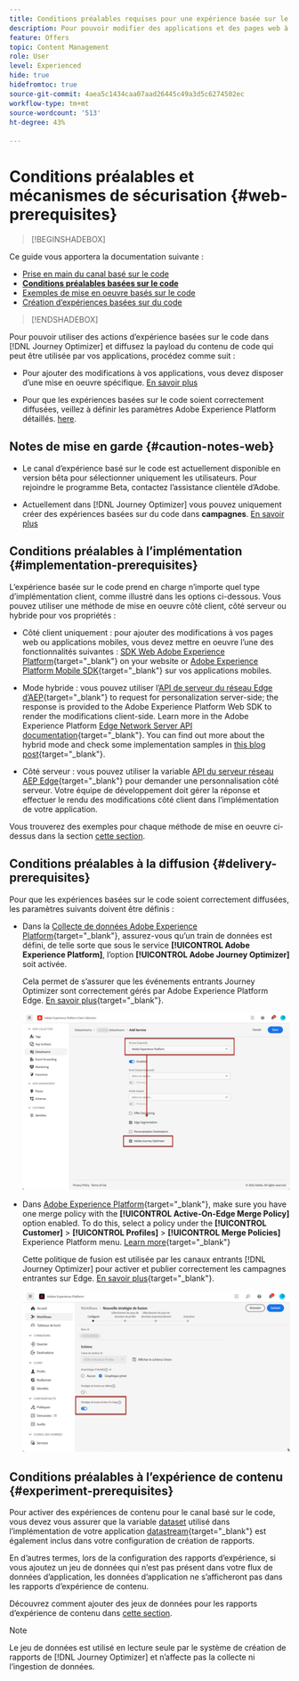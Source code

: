 ```yaml
---
title: Conditions préalables requises pour une expérience basée sur le code
description: Pour pouvoir modifier des applications et des pages web à l’aide de la fonction basée sur le code Journey Optimizer, suivez les conditions préalables sur cette page.
feature: Offers
topic: Content Management
role: User
level: Experienced
hide: true
hidefromtoc: true
source-git-commit: 4aea5c1434caa07aad26445c49a3d5c6274502ec
workflow-type: tm+mt
source-wordcount: '513'
ht-degree: 43%

---
```


# Conditions préalables et mécanismes de sécurisation {#web-prerequisites}

>[!BEGINSHADEBOX]

Ce guide vous apportera la documentation suivante :

* [Prise en main du canal basé sur le code](get-started-code-based.md)
* **[Conditions préalables basées sur le code](code-based-prerequisites.md)**
* [Exemples de mise en oeuvre basés sur le code](code-based-implementation-samples.md)
* [Création d’expériences basées sur du code](create-code-based.md)

>[!ENDSHADEBOX]

Pour pouvoir utiliser des actions d’expérience basées sur le code dans [!DNL Journey Optimizer] et diffusez la payload du contenu de code qui peut être utilisée par vos applications, procédez comme suit :

* Pour ajouter des modifications à vos applications, vous devez disposer d’une mise en oeuvre spécifique. [En savoir plus](#implementation-prerequisites)

* Pour que les expériences basées sur le code soient correctement diffusées, veillez à définir les paramètres Adobe Experience Platform détaillés. [here](#delivery-prerequisites).

## Notes de mise en garde {#caution-notes-web}

* Le canal d’expérience basé sur le code est actuellement disponible en version bêta pour sélectionner uniquement les utilisateurs. Pour rejoindre le programme Beta, contactez l’assistance clientèle d’Adobe.

* Actuellement dans [!DNL Journey Optimizer] vous pouvez uniquement créer des expériences basées sur du code dans **campagnes**. [En savoir plus](../campaigns/create-campaign.md#configure)

## Conditions préalables à l’implémentation {#implementation-prerequisites}

L’expérience basée sur le code prend en charge n’importe quel type d’implémentation client, comme illustré dans les options ci-dessous. Vous pouvez utiliser une méthode de mise en oeuvre côté client, côté serveur ou hybride pour vos propriétés :

* Côté client uniquement : pour ajouter des modifications à vos pages web ou applications mobiles, vous devez mettre en oeuvre l’une des fonctionnalités suivantes : [SDK Web Adobe Experience Platform](https://experienceleague.adobe.com/docs/platform-learn/implement-web-sdk/overview.html?lang=fr){target="_blank"} on your website or [Adobe Experience Platform Mobile SDK](https://developer.adobe.com/client-sdks/documentation/){target="_blank"} sur vos applications mobiles.

* Mode hybride : vous pouvez utiliser l’[API de serveur du réseau Edge d’AEP](https://experienceleague.adobe.com/docs/experience-platform/edge-network-server-api/data-collection/interactive-data-collection.html?lang=fr){target="_blank"} to request for personalization server-side; the response is provided to the Adobe Experience Platform Web SDK to render the modifications client-side. Learn more in the Adobe Experience Platform [Edge Network Server API documentation](https://experienceleague.adobe.com/docs/experience-platform/edge-network-server-api/overview.html?lang=fr){target="_blank"}. You can find out more about the hybrid mode and check some implementation samples in [this blog post](https://blog.developer.adobe.com/hybrid-personalization-in-the-adobe-experience-platform-web-sdk-6a1bb674bf41){target="_blank"}.

* Côté serveur : vous pouvez utiliser la variable [API du serveur réseau AEP Edge](https://experienceleague.adobe.com/docs/experience-platform/edge-network-server-api/data-collection/interactive-data-collection.html?lang=fr){target="_blank"} pour demander une personnalisation côté serveur. Votre équipe de développement doit gérer la réponse et effectuer le rendu des modifications côté client dans l’implémentation de votre application.

Vous trouverez des exemples pour chaque méthode de mise en oeuvre ci-dessus dans la section [cette section](code-based-implementation-samples.md).

## Conditions préalables à la diffusion {#delivery-prerequisites}

Pour que les expériences basées sur le code soient correctement diffusées, les paramètres suivants doivent être définis :

* Dans la [Collecte de données Adobe Experience Platform](https://experienceleague.adobe.com/docs/experience-platform/edge/datastreams/overview.html?lang=fr){target="_blank"}, assurez-vous qu’un train de données est défini, de telle sorte que sous le service **[!UICONTROL Adobe Experience Platform]**, l’option **[!UICONTROL Adobe Journey Optimizer]** soit activée.

  Cela permet de s’assurer que les événements entrants Journey Optimizer sont correctement gérés par Adobe Experience Platform Edge. [En savoir plus](https://experienceleague.adobe.com/docs/experience-platform/edge/datastreams/configure.html?lang=fr){target="_blank"}.

  ![](../web/assets/web-aep-datastream-ajo.png)

* Dans [Adobe Experience Platform](https://experienceleague.adobe.com/docs/experience-platform/profile/home.html?lang=fr){target="_blank"}, make sure you have one merge policy with the **[!UICONTROL Active-On-Edge Merge Policy]** option enabled. To do this, select a policy under the **[!UICONTROL Customer]** > **[!UICONTROL Profiles]** > **[!UICONTROL Merge Policies]** Experience Platform menu. [Learn more](https://experienceleague.adobe.com/docs/experience-platform/profile/merge-policies/ui-guide.html?lang=fr#configure){target="_blank"}

  Cette politique de fusion est utilisée par les canaux entrants [!DNL Journey Optimizer] pour activer et publier correctement les campagnes entrantes sur Edge. [En savoir plus](https://experienceleague.adobe.com/docs/experience-platform/profile/merge-policies/ui-guide.html?lang=fr){target="_blank"}.

  ![](../web/assets/web-aep-merge-policy.png)

## Conditions préalables à l’expérience de contenu {#experiment-prerequisites}

Pour activer des expériences de contenu pour le canal basé sur le code, vous devez vous assurer que la variable [dataset](../data/get-started-datasets.md) utilisé dans l’implémentation de votre application [datastream](https://experienceleague.adobe.com/docs/experience-platform/datastreams/overview.html?lang=fr){target="_blank"} est également inclus dans votre configuration de création de rapports.

En d’autres termes, lors de la configuration des rapports d’expérience, si vous ajoutez un jeu de données qui n’est pas présent dans votre flux de données d’application, les données d’application ne s’afficheront pas dans les rapports d’expérience de contenu.

Découvrez comment ajouter des jeux de données pour les rapports d’expérience de contenu dans [cette section](../campaigns/reporting-configuration.md#add-datasets).

>[!NOTE]
>
>Le jeu de données est utilisé en lecture seule par le système de création de rapports de [!DNL Journey Optimizer] et n’affecte pas la collecte ni l’ingestion de données.



